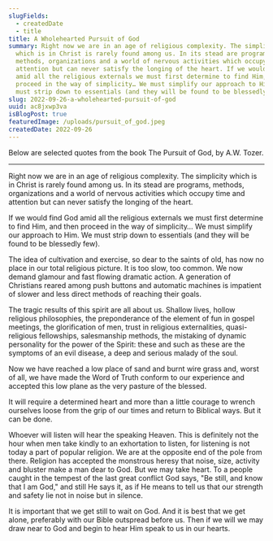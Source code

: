 ```yaml
---
slugFields:
  - createdDate
  - title
title: A Wholehearted Pursuit of God
summary: Right now we are in an age of religious complexity. The simplicity
  which is in Christ is rarely found among us. In its stead are programs,
  methods, organizations and a world of nervous activities which occupy time and
  attention but can never satisfy the longing of the heart. If we would find God
  amid all the religious externals we must first determine to find Him, and then
  proceed in the way of simplicity… We must simplify our approach to Him. We
  must strip down to essentials (and they will be found to be blessedly few).
slug: 2022-09-26-a-wholehearted-pursuit-of-god
uuid: ac8jxwp3va
isBlogPost: true
featuredImage: /uploads/pursuit_of_god.jpeg
createdDate: 2022-09-26
---
```

Below are selected quotes from the book The Pursuit of God, by A.W. Tozer.

- - -

Right now we are in an age of religious complexity. The simplicity which is in Christ is rarely found among us. In its stead are programs, methods, organizations and a world of nervous activities which occupy time and attention but can never satisfy the longing of the heart.

If we would find God amid all the religious externals we must first determine to find Him, and then proceed in the way of simplicity… We must simplify our approach to Him. We must strip down to essentials (and they will be found to be blessedly few).

The idea of cultivation and exercise, so dear to the saints of old, has now no place in our total religious picture. It is too slow, too common. We now demand glamour and fast flowing dramatic action. A generation of Christians reared among push buttons and automatic machines is impatient of slower and less direct methods of reaching their goals.

The tragic results of this spirit are all about us. Shallow lives, hollow religious philosophies, the preponderance of the element of fun in gospel meetings, the glorification of men, trust in religious externalities, quasi-religious fellowships, salesmanship methods, the mistaking of dynamic personality for the power of the Spirit: these and such as these are the symptoms of an evil disease, a deep and serious malady of the soul.

Now we have reached a low place of sand and burnt wire grass and, worst of all, we have made the Word of Truth conform to our experience and accepted this low plane as the very pasture of the blessed.

It will require a determined heart and more than a little courage to wrench ourselves loose from the grip of our times and return to Biblical ways. But it can be done.

Whoever will listen will hear the speaking Heaven. This is definitely not the hour when men take kindly to an exhortation to listen, for listening is not today a part of popular religion. We are at the opposite end of the pole from there. Religion has accepted the monstrous heresy that noise, size, activity and bluster make a man dear to God. But we may take heart. To a people caught in the tempest of the last great conflict God says, "Be still, and know that I am God," and still He says it, as if He means to tell us that our strength and safety lie not in noise but in silence.

It is important that we get still to wait on God. And it is best that we get alone, preferably with our Bible outspread before us. Then if we will we may draw near to God and begin to hear Him speak to us in our hearts.
